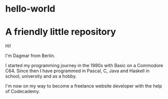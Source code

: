 # hello-world
# A friendly little repository

Hi!

I'm Dagmar from Berlin.

I started my programming journey in the 1980s with Basic on a Commodore C64.
Since then I have programmed in Pascal, C, Java and Haskell in school, university and as a hobby.

I'm now on my way to become a freelance website developer with the help of Codecademy. 
